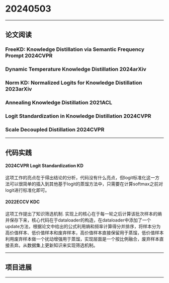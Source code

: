 # 20240503

---

## 论文阅读

### FreeKD: Knowledge Distillation via Semantic Frequency Prompt 2024CVPR

### Dynamic Temperature Knowledge Distillation 2024arXiv

### Norm KD: Normalized Logits for Knowledge Distillation 2023arXiv

### Annealing Knowledge Distillation 2021ACL

### Logit Standardization in Knowledge Distillation 2024CVPR

### Scale Decoupled Distillation 2024CVPR 

---

## 代码实践

#### 2024CVPR Logit Standardization KD

这项工作的亮点在于得出结论的分析，代码没有什么亮点，但logit标准化这一方法可以很简单的插入到其他基于logit的蒸馏方法中，只需要在计算softmax之前对logit进行标准化即可。

#### 2022ECCV KDC
这项工作提出了知识筛选机制.
实现上的核心在于每一轮之后计算该批次样本的熵并保存下来，核心代码在于dataloader的构造，在dataloader中添加了一个update方法，根据论文中给出的公式利用熵和频率计算得分并排序，将样本分为高价值样本、低价值样本和废弃样本，高价值样本直接保留用于蒸馏，低价值样本利用废弃样本做一个扰动增强用于蒸馏，实现层面是一个按比例融合，废弃样本直接丢弃。从数据集上更新知识来实现筛选机制。

---

## 项目进展



---
